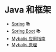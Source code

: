 # Java 和框架

- [Spring](https://dunwu.github.io/spring-tutorial/) 📚
- [Spring Boot](https://dunwu.github.io/spring-boot-tutorial/) 📚
- [Mybatis 应用指南](Mybatis应用指南.md)
- [Mybatis 原理](Mybatis原理.md)
